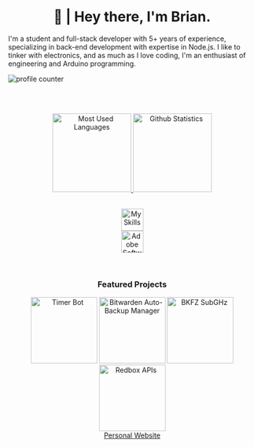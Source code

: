 <h1 align="center">👋 | Hey there, I'm Brian.</h1>
I'm a student and full-stack developer with 5+ years of experience, specializing in back-end development with expertise in Node.js. I like to tinker with electronics, and as much as I love coding, I'm an enthusiast of engineering and Arduino programming.

![profile counter](https://komarev.com/ghpvc/?username=brianwalczak&style=flat)

<br><br>
<div align="center">
  <a href="https://github.com/BrianWalczak?tab=repositories"><img alt="Most Used Languages" src="https://github-readme-stats.vercel.app/api/top-langs/?username=BrianWalczak&layout=compact&theme=dark&border_radius=11" height=160 />
  <img alt="Github Statistics" src="https://github-readme-stats.vercel.app/api/?username=BrianWalczak&theme=dark&show_icons=true&border_radius=11&show_icons=true&rank_icon=github" height=160 /></a>

  <br><a href="https://brianwalczak.com">
    <img alt="My Skills" src="https://skillicons.dev/icons?i=discord,js,html,css,nodejs,py,arduino,bash,vscode,docker,blender,cloudflare" height=45 /><br>
    <img alt="Adobe Software" src="https://skillicons.dev/icons?i=ai,ps,pr" height=45 />
  </a>
</div>

<br>

<div align="center">
  <h3>Featured Projects</h3>
  
  <a href="https://github.com/BrianWalczak/TimerBot"><img alt="Timer Bot" src="https://github-readme-stats.vercel.app/api/pin/?username=BrianWalczak&repo=TimerBot" height=135 /></a>
  <a href="https://github.com/BrianWalczak/Bitwarden-Auto-Backup-Manager"><img alt="Bitwarden Auto-Backup Manager" src="https://github-readme-stats.vercel.app/api/pin/?username=BrianWalczak&repo=Bitwarden-Auto-Backup-Manager" height=135 /></a>
  <a href="https://github.com/BrianWalczak/BKFZ-SubGHz"><img alt="BKFZ SubGHz" src="https://github-readme-stats.vercel.app/api/pin/?username=BrianWalczak&repo=BKFZ-SubGHz" height=135 /></a>
  <a href="https://github.com/BrianWalczak/GoogleTakeoutParser"><img alt="Redbox APIs" src="https://github-readme-stats.vercel.app/api/pin/?username=BrianWalczak&repo=GoogleTakeoutParser" height=135 /></a>
  <br><a href="https://brianwalczak.com" align="center">Personal Website</a>
</div>
